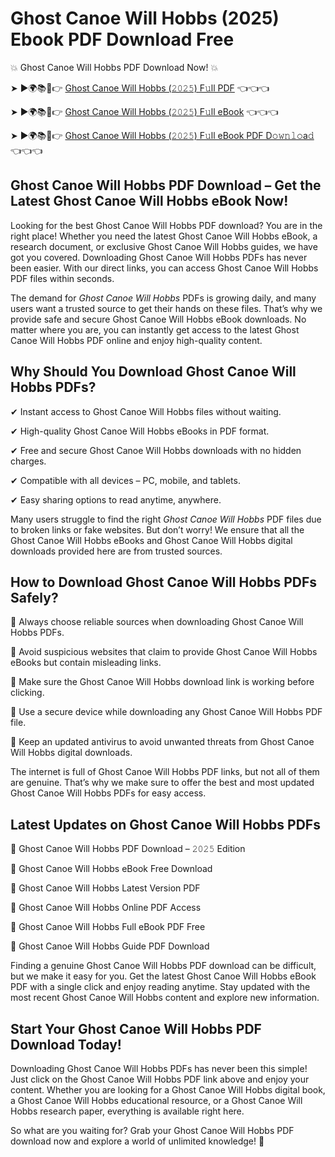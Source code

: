 # Ghost Canoe Will Hobbs (2025) Ebook PDF Download Free

💥 Ghost Canoe Will Hobbs PDF Download Now! 💥

➤ ►🌍📚📱👉 [Ghost Canoe Will Hobbs (𝟸𝟶𝟸𝟻) F𝚞ll PDF](https://getpdf.xyz/ghost-canoe-will-hobbs) 👈👈👈


➤ ►🌍📚📱👉 [Ghost Canoe Will Hobbs (𝟸𝟶𝟸𝟻) F𝚞ll eBook](https://getpdf.xyz/ghost-canoe-will-hobbs) 👈👈👈


➤ ►🌍📚📱👉 [Ghost Canoe Will Hobbs (𝟸𝟶𝟸𝟻) F𝚞ll eBook PDF D𝚘𝚠𝚗𝚕𝚘a𝚍](https://getpdf.xyz/ghost-canoe-will-hobbs) 👈👈👈


## Ghost Canoe Will Hobbs PDF Download – Get the Latest Ghost Canoe Will Hobbs eBook Now!

Looking for the best Ghost Canoe Will Hobbs PDF download? You are in the right place! Whether you need the latest Ghost Canoe Will Hobbs eBook, a research document, or exclusive Ghost Canoe Will Hobbs guides, we have got you covered. Downloading Ghost Canoe Will Hobbs PDFs has never been easier. With our direct links, you can access Ghost Canoe Will Hobbs PDF files within seconds.

The demand for *Ghost Canoe Will Hobbs* PDFs is growing daily, and many users want a trusted source to get their hands on these files. That’s why we provide safe and secure Ghost Canoe Will Hobbs eBook downloads. No matter where you are, you can instantly get access to the latest Ghost Canoe Will Hobbs PDF online and enjoy high-quality content.

## Why Should You Download Ghost Canoe Will Hobbs PDFs?

✔ Instant access to Ghost Canoe Will Hobbs files without waiting.

✔ High-quality Ghost Canoe Will Hobbs eBooks in PDF format.

✔ Free and secure Ghost Canoe Will Hobbs downloads with no hidden charges.

✔ Compatible with all devices – PC, mobile, and tablets.

✔ Easy sharing options to read anytime, anywhere.

Many users struggle to find the right *Ghost Canoe Will Hobbs* PDF files due to broken links or fake websites. But don’t worry! We ensure that all the Ghost Canoe Will Hobbs eBooks and Ghost Canoe Will Hobbs digital downloads provided here are from trusted sources.

## How to Download Ghost Canoe Will Hobbs PDFs Safely?

📌 Always choose reliable sources when downloading Ghost Canoe Will Hobbs PDFs.

📌 Avoid suspicious websites that claim to provide Ghost Canoe Will Hobbs eBooks but contain misleading links.

📌 Make sure the Ghost Canoe Will Hobbs download link is working before clicking.

📌 Use a secure device while downloading any Ghost Canoe Will Hobbs PDF file.

📌 Keep an updated antivirus to avoid unwanted threats from Ghost Canoe Will Hobbs digital downloads.

The internet is full of Ghost Canoe Will Hobbs PDF links, but not all of them are genuine. That’s why we make sure to offer the best and most updated Ghost Canoe Will Hobbs PDFs for easy access.

## Latest Updates on Ghost Canoe Will Hobbs PDFs

🔹 Ghost Canoe Will Hobbs PDF Download – 𝟸𝟶𝟸𝟻 Edition

🔹 Ghost Canoe Will Hobbs eBook Free Download

🔹 Ghost Canoe Will Hobbs Latest Version PDF

🔹 Ghost Canoe Will Hobbs Online PDF Access

🔹 Ghost Canoe Will Hobbs Full eBook PDF Free

🔹 Ghost Canoe Will Hobbs Guide PDF Download

Finding a genuine Ghost Canoe Will Hobbs PDF download can be difficult, but we make it easy for you. Get the latest Ghost Canoe Will Hobbs eBook PDF with a single click and enjoy reading anytime. Stay updated with the most recent Ghost Canoe Will Hobbs content and explore new information.

## Start Your Ghost Canoe Will Hobbs PDF Download Today!

Downloading Ghost Canoe Will Hobbs PDFs has never been this simple! Just click on the Ghost Canoe Will Hobbs PDF link above and enjoy your content. Whether you are looking for a Ghost Canoe Will Hobbs digital book, a Ghost Canoe Will Hobbs educational resource, or a Ghost Canoe Will Hobbs research paper, everything is available right here.

So what are you waiting for? Grab your Ghost Canoe Will Hobbs PDF download now and explore a world of unlimited knowledge! 🚀